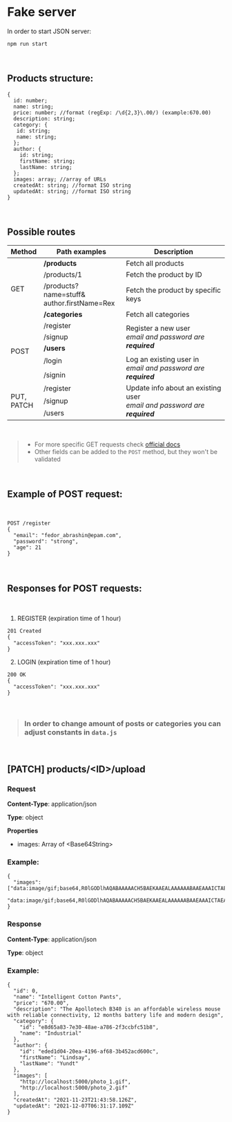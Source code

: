 # Fake server

In order to start JSON server:
```
npm run start
```

<br>

## Products structure:
```
{
  id: number;
  name: string;
  price: number; //format (regExp: /\d{2,3}\.00/) (example:670.00)
  description: string;
  category: {
   id: string;
   name: string;
  };
  author: {
    id: string;
    firstName: string;
    lastName: string;
  };
  images: array; //array of URLs
  createdAt: string; //format ISO string
  updatedAt: string; //format ISO string
}
```

<br>

## Possible routes

<table>
  <thead>
    <tr>
      <th>Method</th>
      <th>Path examples</th>
      <th>Description</th>
    </tr>
  </thead>
  <tbody>
    <tr>
      <td rowspan=4>GET</td>
      <td><b>/products</b></td>
      <td>Fetch all products</td>
    </tr>
    <tr>
      <td>/products/1</td>
      <td>Fetch the product by ID</td>
    </tr>
    <tr>
      <td>/products?name=stuff&<br>author.firstName=Rex</td>
      <td>Fetch the product by specific keys</td>
    </tr>
    <tr>
      <td><b>/categories</b></td>
      <td>Fetch all categories</td>
    </tr>
    <tr>
      <td rowspan=5>POST</td>
      <td>/register</td>
      <td rowspan=3>Register a new user <br> <em>email and password are <b>required<b><em></td>
    </tr>
    <tr>
      <td>/signup</td>
    </tr>
    <tr>
      <td><b>/users</b></td>
    </tr>
    <tr>
      <td>/login</td>
      <td rowspan=2>Log an existing user in <br> <em>email and password are <b>required<b><em></td>
    </tr>
    <tr>
      <td>/signin</td>
    </tr>
      <td rowspan=5>PUT, <br> PATCH</td>
      <td>/register</td>
      <td rowspan=3>Update info about an existing user<br> <em>email and password are <b>required<b><em></td>
    </tr>
    <tr>
      <td>/signup</td>
    </tr>
    <tr>
      <td>/users</td>
    </tr>

  <tbody>
</table>

<br>

> - For more specific GET requests check <a href='https://github.com/typicode/json-server#routes'>official docs</a>
> - Other fields can be added to the `POST` method, but they won't be validated

<br>

## Example of POST request:

<br>

```
POST /register
{
  "email": "fedor_abrashin@epam.com",
  "password": "strong",
  "age": 21
}
```

<br>


## Responses for POST requests:

<br>

1. REGISTER (expiration time of 1 hour)
```
201 Created
{
  "accessToken": "xxx.xxx.xxx"
}
```

2. LOGIN (expiration time of 1 hour)
```
200 ОК
{
  "accessToken": "xxx.xxx.xxx"
}
```

<br>

> ### In order to change amount of posts or categories you can adjust constants in `data.js`

<br>

## [PATCH] products/\<ID>/upload 

### Request

__Content-Type__: application/json

__Type__: object

__Properties__

* images: Array of \<Base64String>

### Example:

```
{
  "images": ["data:image/gif;base64,R0lGODlhAQABAAAAACH5BAEKAAEALAAAAAABAAEAAAICTAEAOw==", 
  "data:image/gif;base64,R0lGODlhAQABAAAAACH5BAEKAAEALAAAAAABAAEAAAICTAEAOw=="]
}
```

### Response

__Content-Type__: application/json

__Type__: object


### Example:

```
{
  "id": 0,
  "name": "Intelligent Cotton Pants",
  "price": "670.00",
  "description": "The Apollotech B340 is an affordable wireless mouse with reliable connectivity, 12 months battery life and modern design",
  "category": {
    "id": "e8d65a83-7e30-48ae-a786-2f3ccbfc51b8",
    "name": "Industrial"
  },
  "author": {
    "id": "eded1d04-20ea-4196-af68-3b452acd600c",
    "firstName": "Lindsay",
    "lastName": "Yundt"
  },
  "images": [
    "http://localhost:5000/photo_1.gif",
    "http://localhost:5000/photo_2.gif"
  ],
  "createdAt": "2021-11-23T21:43:58.126Z",
  "updatedAt": "2021-12-07T06:31:17.109Z"
}
```